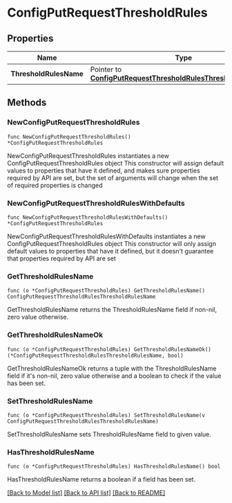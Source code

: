 # ConfigPutRequestThresholdRules

## Properties

Name | Type | Description | Notes
------------ | ------------- | ------------- | -------------
**ThresholdRulesName** | Pointer to [**ConfigPutRequestThresholdRulesThresholdRulesName**](ConfigPutRequestThresholdRulesThresholdRulesName.md) |  | [optional] 

## Methods

### NewConfigPutRequestThresholdRules

`func NewConfigPutRequestThresholdRules() *ConfigPutRequestThresholdRules`

NewConfigPutRequestThresholdRules instantiates a new ConfigPutRequestThresholdRules object
This constructor will assign default values to properties that have it defined,
and makes sure properties required by API are set, but the set of arguments
will change when the set of required properties is changed

### NewConfigPutRequestThresholdRulesWithDefaults

`func NewConfigPutRequestThresholdRulesWithDefaults() *ConfigPutRequestThresholdRules`

NewConfigPutRequestThresholdRulesWithDefaults instantiates a new ConfigPutRequestThresholdRules object
This constructor will only assign default values to properties that have it defined,
but it doesn't guarantee that properties required by API are set

### GetThresholdRulesName

`func (o *ConfigPutRequestThresholdRules) GetThresholdRulesName() ConfigPutRequestThresholdRulesThresholdRulesName`

GetThresholdRulesName returns the ThresholdRulesName field if non-nil, zero value otherwise.

### GetThresholdRulesNameOk

`func (o *ConfigPutRequestThresholdRules) GetThresholdRulesNameOk() (*ConfigPutRequestThresholdRulesThresholdRulesName, bool)`

GetThresholdRulesNameOk returns a tuple with the ThresholdRulesName field if it's non-nil, zero value otherwise
and a boolean to check if the value has been set.

### SetThresholdRulesName

`func (o *ConfigPutRequestThresholdRules) SetThresholdRulesName(v ConfigPutRequestThresholdRulesThresholdRulesName)`

SetThresholdRulesName sets ThresholdRulesName field to given value.

### HasThresholdRulesName

`func (o *ConfigPutRequestThresholdRules) HasThresholdRulesName() bool`

HasThresholdRulesName returns a boolean if a field has been set.


[[Back to Model list]](../README.md#documentation-for-models) [[Back to API list]](../README.md#documentation-for-api-endpoints) [[Back to README]](../README.md)


